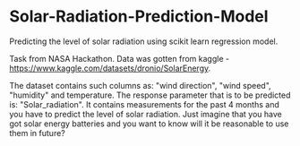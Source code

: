 # Solar-Radiation-Prediction-Model
Predicting the level of solar radiation using scikit learn regression model.

Task from NASA Hackathon. Data was gotten from kaggle - https://www.kaggle.com/datasets/dronio/SolarEnergy.

The dataset contains such columns as: "wind direction", "wind speed", "humidity" and temperature. The response parameter that is to be predicted is: "Solar_radiation". It contains measurements for the past 4 months and you have to predict the level of solar radiation.
Just imagine that you have got solar energy batteries and you want to know will it be reasonable to use them in future?
